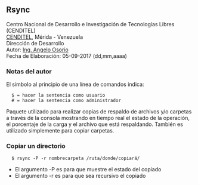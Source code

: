 ## Rsync
Centro Nacional de Desarrollo e Investigación de Tecnologías Libres (CENDITEL) <br>
[CENDITEL](https://www.cenditel.gob.ve/), Mérida - Venezuela<br>
Dirección de Desarrollo<br>
Autor: [Ing. Angelo Osorio](https://twitter.com/Engel_PAIN)<br>
Fecha de Elaboración: 05-09-2017 (dd,mm,aaaa)

### Notas del autor
El símbolo al principio de una línea de comandos indica:
```
  $ = hacer la sentencia como usuario
  # = hacer la sentencia como administrador
```

Paquete utilizado para realizar copias de respaldo de archivos y/o carpetas a través de la consola mostrando en tiempo real el estado de la operación, el porcentaje de la carga y el archivo que está respaldando. También es utilizado simplemente para copiar carpetas.

### Copiar un directorio
```
  $ rsync -P -r nombrecarpeta /ruta/donde/copiará/
```
* El argumento -P es para que muestre el estado del copiado
* El argumento -r es para que sea recursivo el copiado